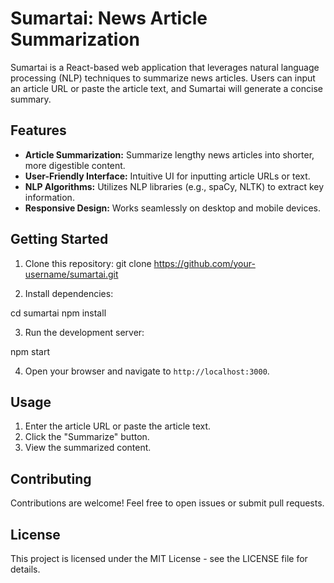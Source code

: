 # Sumartai: News Article Summarization

Sumartai is a React-based web application that leverages natural language processing (NLP) techniques to summarize news articles. Users can input an article URL or paste the article text, and Sumartai will generate a concise summary.

## Features

- **Article Summarization:** Summarize lengthy news articles into shorter, more digestible content.
- **User-Friendly Interface:** Intuitive UI for inputting article URLs or text.
- **NLP Algorithms:** Utilizes NLP libraries (e.g., spaCy, NLTK) to extract key information.
- **Responsive Design:** Works seamlessly on desktop and mobile devices.

## Getting Started

1. Clone this repository:
git clone https://github.com/your-username/sumartai.git


2. Install dependencies:

cd sumartai npm install


3. Run the development server:

npm start


4. Open your browser and navigate to `http://localhost:3000`.

## Usage

1. Enter the article URL or paste the article text.
2. Click the "Summarize" button.
3. View the summarized content.

## Contributing

Contributions are welcome! Feel free to open issues or submit pull requests.

## License

This project is licensed under the MIT License - see the LICENSE file for details.
